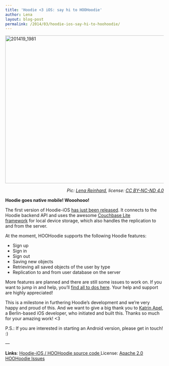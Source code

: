```yaml
---
title: 'Hoodie <3 iOS: say hi to HOOHoodie'
author: Lena
layout: blog-post
permalink: /2014/03/hoodie-ios-say-hi-to-hoohoodie/
---
```

<img class="alignnone size-large wp-image-1288" alt="201419_1981" src="http://blog.hood.ie/wp-content/uploads/2014/03/201419_1981-705x470.jpg" width="705" height="470" /> <p style="text-align: right;">
  <em>Pic: <a href="http://twitter.com/ffffux">Lena Reinhard</a>, license: <a href="http://creativecommons.org/licenses/by-nc-nd/4.0/">CC BY-NC-ND 4.0</a></em>
</p>

**Hoodie goes native mobile! Wooohooo!**

The first version of Hoodie-iOS [has just been released][1]. It connects to the Hoodie backend API and uses the awesome [Couchbase Lite framework][2] for local device storage, which also handles the replication to and from the server.

At the moment, HOOHoodie supports the following Hoodie features:

*   Sign up
*   Sign in
*   Sign out
*   Saving new objects
*   Retrieving all saved objects of the user by type
*   Replication to and from user database on the server

More features are planned and there are still some issues to work on. If you want to jump in and help, you&#8217;ll [find all to dos here][3]. Your help and support are highly appreciated!

This is a milestone in furthering Hoodie&#8217;s development and we&#8217;re very happy and proud of this. And we want to give a big thank you to [Katrin Apel][4], a Berlin-based iOS developer, who initiated and built this. Thanks so much for your amazing work! <3

P.S.: If you are interested in starting an Android version, please get in touch! :)

&#8212;

**Links**:
[Hoodie-iOS / HOOHoodie source code ][1]
License: [Apache 2.0][5]
[HOOHoodie Issues][3]

 [1]: http://cocoadocs.org/docsets/HOOHoodie/0.1.0/
 [2]: http://docs.couchbase.com/couchbase-lite/cbl-ios/
 [3]: https://github.com/kaalita/Hoodie-iOS/issues
 [4]: http://twitter.com/kaalita
 [5]: http://www.apache.org/licenses/LICENSE-2.0.html